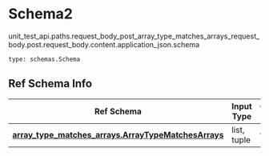 # Schema2
unit_test_api.paths.request_body_post_array_type_matches_arrays_request_body.post.request_body.content.application_json.schema
```
type: schemas.Schema
```

## Ref Schema Info
Ref Schema | Input Type | Output Type
---------- | ---------- | -----------
[**array_type_matches_arrays.ArrayTypeMatchesArrays**](../../../../../../components/schema/array_type_matches_arrays.md) | list, tuple | tuple
